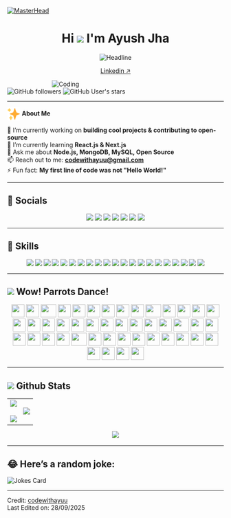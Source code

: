 [![MasterHead](https://i.pinimg.com/originals/77/ca/a3/77caa32884d735d439ade45ba37feaf2.gif)](https://github.com/codewithayuu)
<h1 align="center">Hi <img src="https://media.giphy.com/media/hvRJCLFzcasrR4ia7z/giphy.gif" width="35"> I'm Ayush Jha</h1>
 
<div align="center">
  <img src="https://readme-typing-svg.herokuapp.com?color=%236FDA44&size=32&center=true&vCenter=true&width=600&height=50&lines=CS+Student;Open+Source+Enthusiast;Builder+%26+Developer;Always+Learning" alt="Headline" />
</div>  

<p align="center"><a href="https://github.com/codewithayuu">Linkedin ↗️</a></p>
<img align="right" alt="Coding" width="400" src="https://octodex.github.com/images/daftpunktocat-guy.gif">

![GitHub followers](https://img.shields.io/github/followers/codewithayuu?style=social) ![GitHub User's stars](https://img.shields.io/github/stars/codewithayuu?style=social) <img src="https://komarev.com/ghpvc/?username=codewithayuu" alt="" />

---

<p align="left">
<img src="https://raw.githubusercontent.com/twitter/twemoji/master/assets/72x72/2728.png" width="30px" style="vertical-align:middle;"> <b>About Me</b>
</p>

🔭 I’m currently working on **building cool projects & contributing to open-source**  
🌱 I’m currently learning **React.js & Next.js**  
💬 Ask me about **Node.js, MongoDB, MySQL, Open Source**  
📫 Reach out to me: **codewithayuu@gmail.com**  
⚡ Fun fact: **My first line of code was not "Hello World!"**  

---

## 🤝 Socials  
<p align="center">
<a href="https://discord.com/invite/wXPEmYjn"><img src="https://img.shields.io/badge/Discord-%237289DA.svg?logo=discord&logoColor=white"/></a>
<a href="https://facebook.com/"><img src="https://img.shields.io/badge/Facebook-%231877F2.svg?logo=Facebook&logoColor=white"/></a>
<a href="https://instagram.com/"><img src="https://img.shields.io/badge/Instagram-%23E4405F.svg?logo=Instagram&logoColor=white"/></a>
<a href="https://in.linkedin.com/in/ayush-jha-1711b537a"><img src="https://img.shields.io/badge/LinkedIn-%230077B5.svg?logo=linkedin&logoColor=white"/></a>
<a href="https://twitter.com/"><img src="https://img.shields.io/badge/Twitter-%231DA1F2.svg?logo=Twitter&logoColor=white"/></a>
<a href="https://youtube.com/"><img src="https://img.shields.io/badge/YouTube-%23FF0000.svg?logo=YouTube&logoColor=white"/></a>
<a href="https://codepen.io/"><img src="https://img.shields.io/badge/Codepen-000000?logo=codepen&logoColor=white"/></a>
</p>

---

## 🚀 Skills  
<p align="center">
<img src="https://img.shields.io/badge/Linux-FCC624?style=flat&logo=linux&logoColor=black"/>
<img src="https://img.shields.io/badge/Open%20Source-000000?style=flat&logo=git&logoColor=white"/>
<img src="https://img.shields.io/badge/GNOME-357D00?style=flat&logo=gnome&logoColor=white"/>
<img src="https://img.shields.io/badge/C-%2300599C?style=flat&logo=c&logoColor=white"/>
<img src="https://img.shields.io/badge/C++-%2300599C?style=flat&logo=c%2B%2B&logoColor=white"/>
<img src="https://img.shields.io/badge/Python-3670A0?style=flat&logo=python&logoColor=ffdd54"/>
<img src="https://img.shields.io/badge/HTML5-%23E34F26?style=flat&logo=html5&logoColor=white"/>
<img src="https://img.shields.io/badge/CSS3-%231572B6?style=flat&logo=css3&logoColor=white"/>
<img src="https://img.shields.io/badge/JavaScript-%23F7DF1E?style=flat&logo=javascript&logoColor=black"/>
<img src="https://img.shields.io/badge/ReactJS-%2361DAFB?style=flat&logo=react&logoColor=white"/>
<img src="https://img.shields.io/badge/NextJS-%23000000?style=flat&logo=next.js&logoColor=white"/>
<img src="https://img.shields.io/badge/TypeScript-%23007ACC?style=flat&logo=typescript&logoColor=white"/>
<img src="https://img.shields.io/badge/Express-%23404d59?style=flat&logo=express&logoColor=%2361DAFB"/>
<img src="https://img.shields.io/badge/Node.js-6DA55F?style=flat&logo=node.js&logoColor=white"/>
<img src="https://img.shields.io/badge/MongoDB-%234ea94b?style=flat&logo=mongodb&logoColor=white"/>
<img src="https://img.shields.io/badge/PostgreSQL-%23336791?style=flat&logo=postgresql&logoColor=white"/>
<img src="https://img.shields.io/badge/MySQL-%2300f?style=flat&logo=mysql&logoColor=white"/>
<img src="https://img.shields.io/badge/Supabase-3ECF8E?style=flat&logo=supabase&logoColor=white"/>
<img src="https://img.shields.io/badge/Netlify-00C7B7?style=flat&logo=netlify&logoColor=white"/>
<img src="https://img.shields.io/badge/Vercel-000000?style=flat&logo=vercel&logoColor=white"/>
<img src="https://img.shields.io/badge/Docker-2496ED?style=flat&logo=docker&logoColor=white"/>
</p>



---

## <img src="https://cultofthepartyparrot.com/parrots/hd/partyparrot.gif" width="40px"> Wow! Parrots Dance!  
<div align="center">


<!-- First set -->
<img src="https://cultofthepartyparrot.com/parrots/hd/githubparrot.gif" width="30" height="30"/>
<img src="https://cultofthepartyparrot.com/flags/hd/indiaparrot.gif" width="30" height="30"/>
<img src="https://cultofthepartyparrot.com/parrots/asyncparrot.gif" width="36" height="30"/>
<img src="https://cultofthepartyparrot.com/parrots/hd/60fpsparrot.gif" width="30" height="30"/>
<img src="https://cultofthepartyparrot.com/parrots/hd/jumpingparrot.gif" width="30" height="30"/>
<img src="https://cultofthepartyparrot.com/parrots/hd/opensourceparrot.gif" width="30" height="30"/>
<img src="https://cultofthepartyparrot.com/parrots/hd/dealwithitnowparrot.gif" width="30" height="30"/>
<img src="https://cultofthepartyparrot.com/parrots/hd/hypnoparrotlight.gif" width="30" height="30"/>
<img src="https://cultofthepartyparrot.com/parrots/databaseparrot.gif" width="30" height="30"/>
<img src="https://cultofthepartyparrot.com/parrots/fixparrot.gif" width="36" height="30"/>
<img src="https://cultofthepartyparrot.com/parrots/hd/laptop_parrot.gif" width="30" height="30"/>
<img src="https://cultofthepartyparrot.com/parrots/hd/spinningparrot.gif" width="30" height="30"/>
<img src="https://cultofthepartyparrot.com/parrots/hd/levitationparrot.gif" width="30" height="30"/>
<img src="https://cultofthepartyparrot.com/parrots/hd/meldparrot.gif" width="30" height="30"/>
<img src="https://cultofthepartyparrot.com/parrots/slomoparrot.gif" width="30" height="30"/>
<img src="https://cultofthepartyparrot.com/parrots/hd/moonwalkingparrot.gif" width="30" height="30"/>
<img src="https://cultofthepartyparrot.com/parrots/hd/stableparrot.gif" width="30" height="30"/>
<img src="https://cultofthepartyparrot.com/parrots/hd/scienceparrot.gif" width="30" height="30"/>
<img src="https://cultofthepartyparrot.com/parrots/hd/pirateparrot.gif" width="30" height="30"/>
<img src="https://cultofthepartyparrot.com/parrots/hd/footballparrot.gif" width="30" height="30"/>
<img src="https://cultofthepartyparrot.com/parrots/hd/illuminatiparrot.gif" width="30" height="30"/>
<img src="https://cultofthepartyparrot.com/parrots/hd/hypnoparrotdark.gif" width="30" height="30"/>
<img src="https://cultofthepartyparrot.com/parrots/hd/mustacheparrot.gif" width="30" height="30"/>

<!-- Duplicated set -->
<img src="https://cultofthepartyparrot.com/parrots/hd/githubparrot.gif" width="30" height="30"/>
<img src="https://cultofthepartyparrot.com/flags/hd/indiaparrot.gif" width="30" height="30"/>
<img src="https://cultofthepartyparrot.com/parrots/asyncparrot.gif" width="36" height="30"/>
<img src="https://cultofthepartyparrot.com/parrots/hd/60fpsparrot.gif" width="30" height="30"/>
<img src="https://cultofthepartyparrot.com/parrots/hd/jumpingparrot.gif" width="30" height="30"/>
<img src="https://cultofthepartyparrot.com/parrots/hd/opensourceparrot.gif" width="30" height="30"/>
<img src="https://cultofthepartyparrot.com/parrots/hd/dealwithitnowparrot.gif" width="30" height="30"/>
<img src="https://cultofthepartyparrot.com/parrots/hd/hypnoparrotlight.gif" width="30" height="30"/>
<img src="https://cultofthepartyparrot.com/parrots/databaseparrot.gif" width="30" height="30"/>
<img src="https://cultofthepartyparrot.com/parrots/fixparrot.gif" width="36" height="30"/>
<img src="https://cultofthepartyparrot.com/parrots/hd/laptop_parrot.gif" width="30" height="30"/>
<img src="https://cultofthepartyparrot.com/parrots/hd/spinningparrot.gif" width="30" height="30"/>
<img src="https://cultofthepartyparrot.com/parrots/hd/levitationparrot.gif" width="30" height="30"/>
<img src="https://cultofthepartyparrot.com/parrots/hd/meldparrot.gif" width="30" height="30"/>
<img src="https://cultofthepartyparrot.com/parrots/slomoparrot.gif" width="30" height="30"/>
<img src="https://cultofthepartyparrot.com/parrots/hd/moonwalkingparrot.gif" width="30" height="30"/>
<img src="https://cultofthepartyparrot.com/parrots/hd/stableparrot.gif" width="30" height="30"/>
<img src="https://cultofthepartyparrot.com/parrots/hd/scienceparrot.gif" width="30" height="30"/>
<img src="https://cultofthepartyparrot.com/parrots/hd/pirateparrot.gif" width="30" height="30"/>
<img src="https://cultofthepartyparrot.com/parrots/hd/footballparrot.gif" width="30" height="30"/>
<img src="https://cultofthepartyparrot.com/parrots/hd/illuminatiparrot.gif" width="30" height="30"/>
<img src="https://cultofthepartyparrot.com/parrots/hd/hypnoparrotdark.gif" width="30" height="30"/>
<img src="https://cultofthepartyparrot.com/parrots/hd/mustacheparrot.gif" width="30" height="30"/>
</div>  

---

## <img src="https://media.giphy.com/media/iY8CRBdQXODJSCERIr/giphy.gif" width="35"> Github Stats  
<p align="center">
  <table align="center">
<tr border="none">
<td width="50%" align="center">
  
  <img src="https://github-readme-stats.vercel.app/api?username=codewithayuu&theme=midnight-purple&show_icons=true&count_private=true" />
  <br><br>
  <img src="https://github-readme-streak-stats.herokuapp.com/?user=codewithayuu&theme=midnight-purple&hide_border=false" /> 
</td>

<td width="50%" align="center">
  <img src="https://github-readme-stats.anuraghazra1.vercel.app/api/top-langs/?username=codewithayuu&theme=midnight-purple&hide_border=false&no-bg=true&no-frame=true&langs_count=10"/>
</td>
</tr>
</table>
</p>

<p align="center">
<a href="https://github.com/ryo-ma/github-profile-trophy">
<img src="https://github-profile-trophy.vercel.app/?username=codewithayuu&layout=compact&theme=radical&column=7&row=1&margin-w=15&margin-h=15" />
</a>
</p>

---

## 😂 Here’s a random joke:  
![Jokes Card](https://readme-jokes.vercel.app/api)

---

Credit: [codewithayuu](https://github.com/codewithayuu)  
Last Edited on: 28/09/2025
